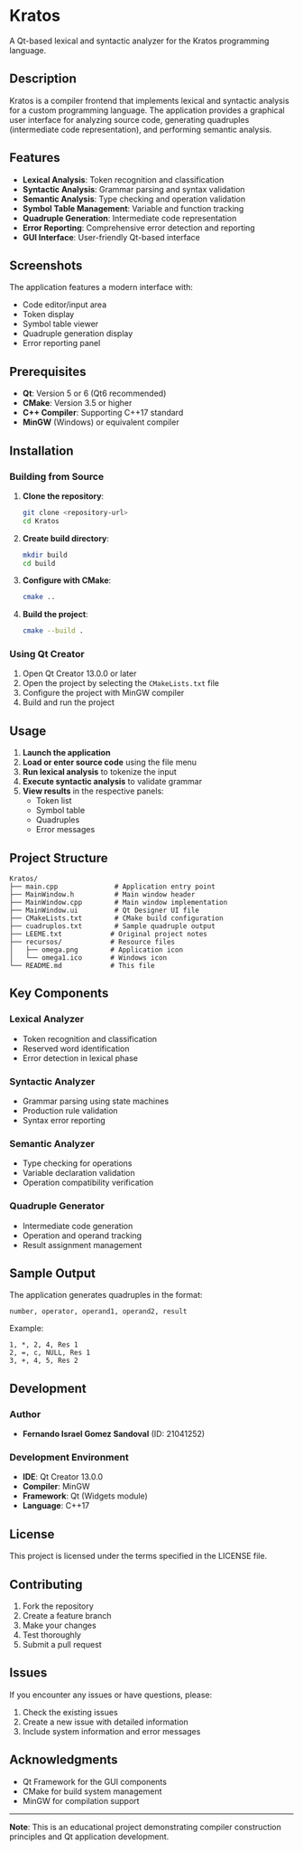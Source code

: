 # Kratos

A Qt-based lexical and syntactic analyzer for the Kratos programming language.

## Description

Kratos is a compiler frontend that implements lexical and syntactic analysis for a custom programming language. The application provides a graphical user interface for analyzing source code, generating quadruples (intermediate code representation), and performing semantic analysis.

## Features

- **Lexical Analysis**: Token recognition and classification
- **Syntactic Analysis**: Grammar parsing and syntax validation
- **Semantic Analysis**: Type checking and operation validation
- **Symbol Table Management**: Variable and function tracking
- **Quadruple Generation**: Intermediate code representation
- **Error Reporting**: Comprehensive error detection and reporting
- **GUI Interface**: User-friendly Qt-based interface

## Screenshots

The application features a modern interface with:
- Code editor/input area
- Token display
- Symbol table viewer
- Quadruple generation display
- Error reporting panel

## Prerequisites

- **Qt**: Version 5 or 6 (Qt6 recommended)
- **CMake**: Version 3.5 or higher
- **C++ Compiler**: Supporting C++17 standard
- **MinGW** (Windows) or equivalent compiler

## Installation

### Building from Source

1. **Clone the repository**:
   ```bash
   git clone <repository-url>
   cd Kratos
   ```

2. **Create build directory**:
   ```bash
   mkdir build
   cd build
   ```

3. **Configure with CMake**:
   ```bash
   cmake ..
   ```

4. **Build the project**:
   ```bash
   cmake --build .
   ```

### Using Qt Creator

1. Open Qt Creator 13.0.0 or later
2. Open the project by selecting the `CMakeLists.txt` file
3. Configure the project with MinGW compiler
4. Build and run the project

## Usage

1. **Launch the application**
2. **Load or enter source code** using the file menu
3. **Run lexical analysis** to tokenize the input
4. **Execute syntactic analysis** to validate grammar
5. **View results** in the respective panels:
   - Token list
   - Symbol table
   - Quadruples
   - Error messages

## Project Structure

```
Kratos/
├── main.cpp              # Application entry point
├── MainWindow.h          # Main window header
├── MainWindow.cpp        # Main window implementation
├── MainWindow.ui         # Qt Designer UI file
├── CMakeLists.txt        # CMake build configuration
├── cuadruplos.txt        # Sample quadruple output
├── LEEME.txt            # Original project notes
├── recursos/            # Resource files
│   ├── omega.png        # Application icon
│   └── omega1.ico       # Windows icon
└── README.md            # This file
```

## Key Components

### Lexical Analyzer
- Token recognition and classification
- Reserved word identification
- Error detection in lexical phase

### Syntactic Analyzer
- Grammar parsing using state machines
- Production rule validation
- Syntax error reporting

### Semantic Analyzer
- Type checking for operations
- Variable declaration validation
- Operation compatibility verification

### Quadruple Generator
- Intermediate code generation
- Operation and operand tracking
- Result assignment management

## Sample Output

The application generates quadruples in the format:
```
number, operator, operand1, operand2, result
```

Example:
```
1, *, 2, 4, Res 1
2, =, c, NULL, Res 1
3, +, 4, 5, Res 2
```

## Development

### Author
- **Fernando Israel Gomez Sandoval** (ID: 21041252)

### Development Environment
- **IDE**: Qt Creator 13.0.0
- **Compiler**: MinGW
- **Framework**: Qt (Widgets module)
- **Language**: C++17

## License

This project is licensed under the terms specified in the LICENSE file.

## Contributing

1. Fork the repository
2. Create a feature branch
3. Make your changes
4. Test thoroughly
5. Submit a pull request

## Issues

If you encounter any issues or have questions, please:
1. Check the existing issues
2. Create a new issue with detailed information
3. Include system information and error messages

## Acknowledgments

- Qt Framework for the GUI components
- CMake for build system management
- MinGW for compilation support

---

**Note**: This is an educational project demonstrating compiler construction principles and Qt application development.